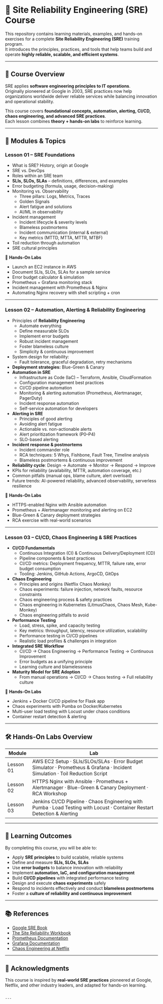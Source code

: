 # 🚀 Site Reliability Engineering (SRE) Course

This repository contains learning materials, examples, and hands-on exercises for a complete **Site Reliability Engineering (SRE)** training program.  
It introduces the principles, practices, and tools that help teams build and operate **highly reliable, scalable, and efficient systems**.

---

## 📖 Course Overview

SRE applies **software engineering principles to IT operations**.  
Originally pioneered at Google in 2003, SRE practices now help organizations worldwide deliver reliable services while balancing innovation and operational stability.

This course covers **foundational concepts, automation, alerting, CI/CD, chaos engineering, and advanced SRE practices**.  
Each lesson combines **theory + hands-on labs** to reinforce learning.

---

## 🧩 Modules & Topics

### **Lesson 01 – SRE Foundations**
- What is SRE? History, origin at Google  
- SRE vs. DevOps  
- Roles within an SRE team  
- **SLIs, SLOs, SLAs** – definitions, differences, and examples  
- Error budgeting (formula, usage, decision-making)  
- Monitoring vs. Observability  
  - Three pillars: Logs, Metrics, Traces  
  - Golden Signals  
  - Alert fatigue and solutions  
  - AI/ML in observability  
- Incident management  
  - Incident lifecycle & severity levels  
  - Blameless postmortems  
  - Incident communication (internal & external)  
  - Key metrics (MTTD, MTTA, MTTR, MTBF)  
- Toil reduction through automation  
- SRE cultural principles  

🔧 **Hands-On Labs**  
- Launch an EC2 instance in AWS  
- Document SLIs, SLOs, SLAs for a sample service  
- Error budget calculator & simulation  
- Prometheus + Grafana monitoring stack  
- Incident management with Prometheus & Nginx  
- Automating Nginx recovery with shell scripting + cron  

---

### **Lesson 02 – Automation, Alerting & Reliability Engineering**
- Principles of **Reliability Engineering**  
  - Automate everything  
  - Define measurable SLOs  
  - Implement error budgets  
  - Robust incident management  
  - Foster blameless culture  
  - Simplicity & continuous improvement  
- System design for reliability:  
  - Fault tolerance, graceful degradation, retry mechanisms  
- **Deployment strategies:** Blue-Green & Canary  
- **Automation in SRE**  
  - Infrastructure as Code (IaC) – Terraform, Ansible, CloudFormation  
  - Configuration management best practices  
  - CI/CD pipeline automation  
  - Monitoring & alerting automation (Prometheus, Alertmanager, PagerDuty)  
  - Incident response automation  
  - Self-service automation for developers  
- **Alerting in SRE**  
  - Principles of good alerting  
  - Avoiding alert fatigue  
  - Actionable vs. non-actionable alerts  
  - Alert prioritization framework (P0–P4)  
  - SLO-based alerting  
- **Incident response & postmortems**  
  - Incident commander role  
  - RCA techniques: 5 Whys, Fishbone, Fault Tree, Timeline analysis  
  - Blameless postmortems & continuous improvement  
- **Reliability cycle**: Design → Automate → Monitor → Respond → Improve  
- KPIs for reliability (availability, MTTR, automation coverage, etc.)  
- Common pitfalls (manual ops, blame culture, alert overload)  
- Future trends: AI-powered reliability, advanced observability, serverless resilience  

🔧 **Hands-On Labs**  
- HTTPS-enabled Nginx with Ansible automation  
- Prometheus + Alertmanager monitoring and alerting on EC2  
- Blue-Green & Canary deployment strategies  
- RCA exercise with real-world scenarios  

---

### **Lesson 03 – CI/CD, Chaos Engineering & SRE Practices**
- **CI/CD Fundamentals**  
  - Continuous Integration (CI) & Continuous Delivery/Deployment (CD)  
  - Pipeline components & best practices  
  - CI/CD metrics: Deployment frequency, MTTR, failure rate, error budget consumption  
  - Tooling: Jenkins, GitHub Actions, ArgoCD, GitOps  
- **Chaos Engineering**  
  - Principles and origins (Netflix Chaos Monkey)  
  - Chaos experiments: failure injection, network faults, resource constraints  
  - Chaos engineering process & safety practices  
  - Chaos engineering in Kubernetes (LitmusChaos, Chaos Mesh, Kube-Monkey)  
  - Chaos engineering pitfalls to avoid  
- **Performance Testing**  
  - Load, stress, spike, and capacity testing  
  - Key metrics: throughput, latency, resource utilization, scalability  
  - Performance testing in CI/CD pipelines  
  - Realistic load profiles & challenges in integration  
- **Integrated SRE Workflow**  
  - CI/CD → Chaos Engineering → Performance Testing → Continuous Improvement  
  - Error budgets as a unifying principle  
  - Learning culture and blamelessness  
- **Maturity Model for SRE Adoption**  
  - From manual operations → CI/CD → Chaos testing → Full reliability culture  

🔧 **Hands-On Labs**  
- Jenkins + Docker CI/CD pipeline for Flask app  
- Chaos experiments with Pumba on Docker/Kubernetes  
- Multi-user load testing with Locust under chaos conditions  
- Container restart detection & alerting  

---

## 🛠️ Hands-On Labs Overview

| Module | Lab |
|--------|-----|
| Lesson 01 | AWS EC2 Setup · SLIs/SLOs/SLAs · Error Budget Simulator · Prometheus & Grafana · Incident Simulation · Toil Reduction Script |
| Lesson 02 | HTTPS Nginx with Ansible · Prometheus + Alertmanager · Blue-Green & Canary Deployment · RCA Workshop |
| Lesson 03 | Jenkins CI/CD Pipeline · Chaos Engineering with Pumba · Load Testing with Locust · Container Restart Detection & Alerting |

---

## 🎯 Learning Outcomes

By completing this course, you will be able to:
- Apply **SRE principles** to build scalable, reliable systems  
- Define and measure **SLIs, SLOs, SLAs**  
- Use **error budgets** to balance innovation with reliability  
- Implement **automation, IaC, and configuration management**  
- Build **CI/CD pipelines** with integrated performance testing  
- Design and execute **chaos experiments** safely  
- Respond to incidents effectively and conduct **blameless postmortems**  
- Foster a **culture of reliability and continuous improvement**  

---

## 📚 References
- [Google SRE Book](https://sre.google/sre-book/table-of-contents/)  
- [The Site Reliability Workbook](https://sre.google/workbook/table-of-contents/)  
- [Prometheus Documentation](https://prometheus.io/docs/introduction/overview/)  
- [Grafana Documentation](https://grafana.com/docs/)  
- [Chaos Engineering at Netflix](https://netflixtechblog.com/tagged/chaos-engineering)  

---

## 🙌 Acknowledgments
This course is inspired by **real-world SRE practices** pioneered at Google, Netflix, and other industry leaders, and adapted for hands-on learning.
```

---

